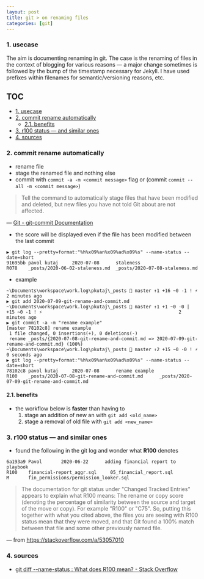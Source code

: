 ```yaml
---
layout: post
title: git > on renaming files
categories: [git]
---
```

### 1. usecase
The aim is documenting renaming in git. The case is the renaming of files in the context of blogging for various reasons — a major change sometimes is followed by the bump of the timestamp necessary for Jekyll. I have used prefixes within filenames for semantic/versioning reasons, etc.

## TOC
<!-- TOC -->

- [1. usecase](#1-usecase)
- [2. commit rename automatically](#2-commit-rename-automatically)
    - [2.1. benefits](#21-benefits)
- [3. r100 status — and similar ones](#3-r100-status--and-similar-ones)
- [4. sources](#4-sources)

<!-- /TOC -->


### 2. commit rename automatically
* rename file
* stage the renamed file and nothing else
* commit with `commit -a -m <commit message>` flag or (commit `commit --all -m <commit message>`)

> Tell the command to automatically stage files that have been modified and deleted, but new files you have not told Git about are not affected.

— [Git - git-commit Documentation](https://git-scm.com/docs/git-commit#Documentation/git-commit.txt--a)

* the score will be displayed even if the file has been modified between the last commit

```
▶ git log --pretty=format:"%h%x09%an%x09%ad%x09%s" --name-status --date=short
91695bb pavol kutaj     2020-07-08      staleness
R078    _posts/2020-06-02-staleness.md  _posts/2020-07-08-staleness.md
```
* example

```
~\Documents\workspace\work.log\pkutaj\_posts  master ↑1 +16 ~0 -1 ! ⚡                                                             2 minutes ago
▶ git add 2020-07-09-git-rename-and-commit.md
~\Documents\workspace\work.log\pkutaj\_posts  master ↑1 +1 ~0 -0 | +15 ~0 -1 ! ⚡                                                  2 minutes ago
▶ git commit -a -m "rename example"
[master 78102c8] rename example
 1 file changed, 0 insertions(+), 0 deletions(-)
 rename _posts/{2020-07-08-git-rename-and-commit.md => 2020-07-09-git-rename-and-commit.md} (100%)
~\Documents\workspace\work.log\pkutaj\_posts  master ↑2 +15 ~0 -0 ! ⚡                                                             0 seconds ago
▶ git log --pretty=format:"%h%x09%an%x09%ad%x09%s" --name-status --date=short
78102c8 pavol kutaj     2020-07-08      rename example                                                                                            R100    _posts/2020-07-08-git-rename-and-commit.md      _posts/2020-07-09-git-rename-and-commit.md
```

#### 2.1. benefits
* the workflow below is **faster** than having to 
    1. stage an addition of new an with `git add <old_name>`
    2. stage a removal of old file with `git add <new_name>`
    
### 3. r100 status — and similar ones
* found the following in the git log and wonder what **R100** denotes

```
6a193a9 Pavol       2020-06-22      adding financial report to playbook
R100    financial-report_aggr.sql     05_financial_report.sql
M       fin_permissions/permission_looker.sql
```

> The documentation for git status under "Changed Tracked Entries" appears to explain what R100 means: <X><score> The rename or copy score (denoting the percentage of similarity between the source and target of the move or copy). For example "R100" or "C75". So, putting this together with what you cited above, the files you are seeing with R100 status mean that they were moved, and that Git found a 100% match between that file and some other previously named file.

— from <https://stackoverflow.com/a/53057010>

### 4. sources
* [git diff --name-status : What does R100 mean? - Stack Overflow](https://stackoverflow.com/questions/53056942/git-diff-name-status-what-does-r100-mean)